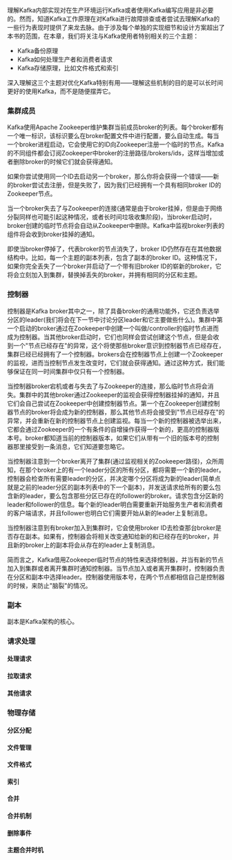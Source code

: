 理解Kafka内部实现对在生产环境运行Kafka或者使用Kafka编写应用是非必要的。然而，知道Kafka工作原理在对Kafka进行故障排查或者尝试去理解Kafka的一些行为表现时提供了来龙去脉。由于涉及每个单独的实现细节和设计方案超出了本书的范围，在本章，我们将关注与Kafka使用者特别相关的三个主题：  
* Kafka备份原理
* Kafka如何处理生产者和消费者请求
* Kafka存储原理，比如文件格式和索引  

深入理解这三个主题对优化Kafka特别有用——理解这些机制的目的是可以长时间更好的使用Kafka，而不是随便摆弄它。  

### 集群成员  
Kafka使用Apache Zookeeper维护集群当前成员broker的列表。每个broker都有一个唯一标识，该标识要么在broker配置文件中进行配置，要么自动生成。每当一个broker进程启动，它会使用它的ID向Zookeeper注册一个临时的节点。Kafka的不同组件都会订阅Zookeeper中broker的注册路径/brokers/ids，这样当增加或者删除broker的时候它们就会获得通知。  

如果你尝试使用同一个ID去启动另一个broker，那么你将会获得一个错误——新的broker尝试去注册，但是失败了，因为我们已经拥有一个具有相同broker ID的Zookeeper节点。  

当一个broker失去了与Zookeeper的连接(通常是由于broker挂掉，但是由于网络分裂同样也可能引起这种情况，或者长时间垃圾收集阶段)，当broker启动时，broker创建的临时节点将会自动从Zookeeper中删除。Kafka中监视broker列表的组件将会收到broker挂掉的通知。  

即使当broker停掉了，代表broker的节点消失了，broker ID仍然存在在其他数据结构中。比如，每一个主题的副本列表，包含了副本的broker ID。这种情况下，如果你完全丢失了一个broker并启动了一个带有旧broker ID的崭新的broker，它将会立刻加入到集群，替换掉丢失的broker，并拥有相同的分区和主题。  

### 控制器  
控制器是Kafka broker其中之一，除了具备broker的通用功能外，它还负责选举分区的leader(我们将会在下一节中讨论分区leader和它主要做些什么)。集群中第一个启动的broker通过在Zookeeper中创建一个叫做/controller的临时节点进而成为控制器。当其他broker启动时，它们也同样会尝试创建这个节点，但是会收到一个"节点已经存在"的异常，这个将使那些broker意识到控制器节点已经存在，集群已经已经拥有了一个控制器。brokers会在控制器节点上创建一个Zookeeper的监视，进而当控制节点发生改变时，它们就会获得通知。通过这种方式，我们能够保证在同一时间集群中仅只有一个控制器。  

当控制器broker宕机或者与失去了与Zookeeper的连接，那么临时节点将会消失。集群中的其他broker通过Zookeeper的监视会获得控制器挂掉的通知，并且它们会自己尝试在Zookeeper中创建控制器节点。第一个在Zookeeper创建控制器节点的broker将会成为新的控制器，那么其他节点将会接受到"节点已经存在"的异常，并会重新在新的控制器节点上创建监视。每当一个新的控制器被选举出来，它都会通过Zookeeper的一个有条件的自增操作获得一个新的，更高的控制器版本号。broker都知道当前的控制器版本，如果它们从带有一个旧的版本号的控制器那里接受到一条消息，它们知道要忽略它。  

当控制器注意到一个broker离开了集群(通过监视相关的Zookeeper路径)，众所周知，在那个broker上的有一个leader分区的所有分区，都将需要一个新的leader。控制器会检查所有需要leader的分区，并决定哪个分区将成为新的leader(简单点就是之前的leader分区的副本列表中的下一个副本)，并发送请求给所有的要么包含新的leader，要么包含那些分区已存在的follower的broker。请求包含分区新的leader和follower的信息。每个新的leader明白需要重新开始服务生产者和消费者的客户端请求，并且follower也明白它们需要开始从新的leader上复制消息。  

当控制器注意到有broker加入到集群时，它会使用broker ID去检查那台broker是否存在副本。如果有，控制器会将相关改变通知给新的和已经存在的broker，并且新的broker上的副本将会从存在的leader上复制消息。  

简而言之，Kafka借用Zookeeper临时节点的特性来选择控制器，并当有新的节点加入到集群或者离开集群时通知控制器。当节点加入或者离开集群时，控制器负责在分区和副本中选择leader。控制器使用版本号，在两个节点都相信自己是控制器的时候，来防止"脑裂"的情况。  

### 副本  
副本是Kafka架构的核心。



### 请求处理  



#### 处理请求  



#### 拉取请求  




#### 其他请求  




### 物理存储  




#### 分区分配  






#### 文件管理  




#### 文件格式  




#### 索引  





#### 合并  





#### 合并机制  




#### 删除事件  




#### 主题合并时机
